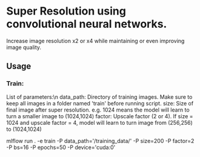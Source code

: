 # Super Resolution using convolutional neural networks.

Increase image resolution x2 or x4 while maintaining or even improving image quality.

## Usage

### Train:
List of parameters:\n
  data_path: Directory of training images. Make sure to keep all images in a folder named 'train' before running script.
  size: Size of final image after super resolution. e.g. 1024 means the model will learn to turn a smaller image to (1024,1024)
  factor: Upscale factor (2 or 4). If size  = 1024 and upscale factor = 4, model will learn to turn image from (256,256) to (1024,1024)

mlflow run . -e train -P data_path='/training_data/' -P size=200 -P factor=2 -P bs=16 -P epochs=50 -P device='cuda:0'
